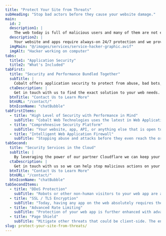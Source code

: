 ```yaml
---
title: "Protect Your Site from Threats"
subHeading: "Stop bad actors before they cause your website damage."
main:
  id: 2
  description1: |
    The web today is full of malicious users and many of them are not even human. Are your web applications and sites protected and secure from outside attacks and abuse?
  description2: |
    Your website and apps require always-on 24/7 protection and we provide that in any of our hosted solutions.
  imgMain: "@/images/services/service-hacker-graphic.avif"
  imgAlt: "Hacker working on computer"
tabs:
  title1: "Application Security"
  title2: "What's Included"
tabFirst:
  title: "Security and Performance Bundled Together"
  subTitle: |
    Cobalt offers application security to protect from abuse, bad bots, DDoS attacks, and thwart suspicious activity. 
  ctaDescription: |
    Get in touch with us to find the exact solution to your web needs.
  btnTitle: "Contact Us to Learn More"
  btnURL: "/contact/"
  btnIconName: "chatBubble"
tabFirstItems:
  - title: "High Level of Security with Performance in Mind"
    subTitle: "Cobalt Web Technologies uses the latest in Web Application Firewalls and monitoring technology to stop bad bots, DDoS attacks, and suspicious payloads. We partner with Cloudflare who is a global leader in network security to provide powerful application security."
  - title: "Comprehnesive Security Platform"
    subTitle: "Your website, app, API, or anything else that is open to the web is vulnerable to attack and abuse. We offer security, compliance, and privacy funcations while still providing accelerated performance."
  - title: "Intelligent Web Application Firewall"
    subTitle: "Stopping abuse and attacks before they even reach the origin server is paramount to application security. Our web application firewall sits in front of the origin server and any request from the internet is checked using an intelligent analysis before it is allowed to make a connection. This intermediate step creates an extra layer of security for your web apps and does not degrade performance."
tabSecond:
  title: "Security Services in the Cloud"
  subTitle: |
    By leveraging the power of our partner Cloudflare we can keep your web app secure from their global edge network of 300 data centers in more than 100 countries across the globe. This allows us to provide incredible performance, realibility, and scalability. 
  ctaDescription: |
    Get in touch with us so we can help stop malicious actions on your web apps and protect your digital assets and customers from  threats.
  btnTitle: "Contact Us to Learn More"
  btnURL: "/contact/"
  btnIconName: "chatBubble"
tabSecondItems:
  - title: "DDoS Protection"
    subTitle: "Robots or other non-human visitors to your web app are a normal thing. Some bots are good such as search engine crawlers or social network bots. Some bots are bad such as scrapers, spammers, brute-force attackers, card testers, and many more. Our security partner Cloudflare provides an intelligent analysis of all bots and determines which are good while denying access to the bad bots."
  - title: "SSL / TLS Encryption"
    subTitle: "Today, having any app on the web absolutely requires the connection to be secure for your visitors and other apps. Implementing SSL is handled by us and we keep your visitor's data securely encrypted across the internet."
  - title: "Advanced Rate Limiting"
    subTitle: "Protection of your web app is further enhanced with advanced rate limiting. When an attacker attempts to brute-force access potentially vulnerable vectors of your app such as a login or payment page the rate limiter stops them before the attack can proceed."
  - title: "Page Shield"
    subTitle: "Mitigate other threats that could be client-side. The end user's browser is also a common point of attack and Page Shield detects malicious behavior on their browser. Page Shield prevents the attacks that target vulnerable JavaScript dependencies."
slug: protect-your-site-from-threats/
---
```

